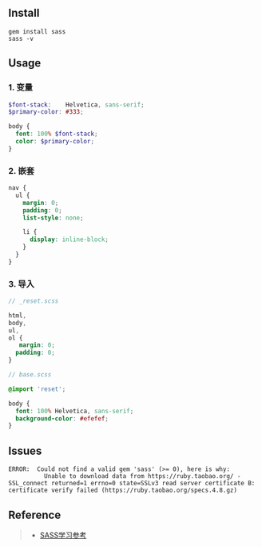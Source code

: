 ## Install
```shell
gem install sass
sass -v
```

## Usage
### 1. 变量
```scss
$font-stack:    Helvetica, sans-serif;
$primary-color: #333;

body {
  font: 100% $font-stack;
  color: $primary-color;
}
```

### 2. 嵌套
```scss
nav {
  ul {
    margin: 0;
    padding: 0;
    list-style: none;

    li {
      display: inline-block;
    }
  }
}
```

### 3. 导入

```scss
// _reset.scss

html,
body,
ul,
ol {
   margin: 0;
  padding: 0;
}

// base.scss

@import 'reset';

body {
  font: 100% Helvetica, sans-serif;
  background-color: #efefef;
}
```


## Issues
```
ERROR:  Could not find a valid gem 'sass' (>= 0), here is why:
          Unable to download data from https://ruby.taobao.org/ - SSL_connect returned=1 errno=0 state=SSLv3 read server certificate B: certificate verify failed (https://ruby.taobao.org/specs.4.8.gz)
```

## Reference
> - [SASS学习参考](http://www.zouyesheng.com/sass.html)
